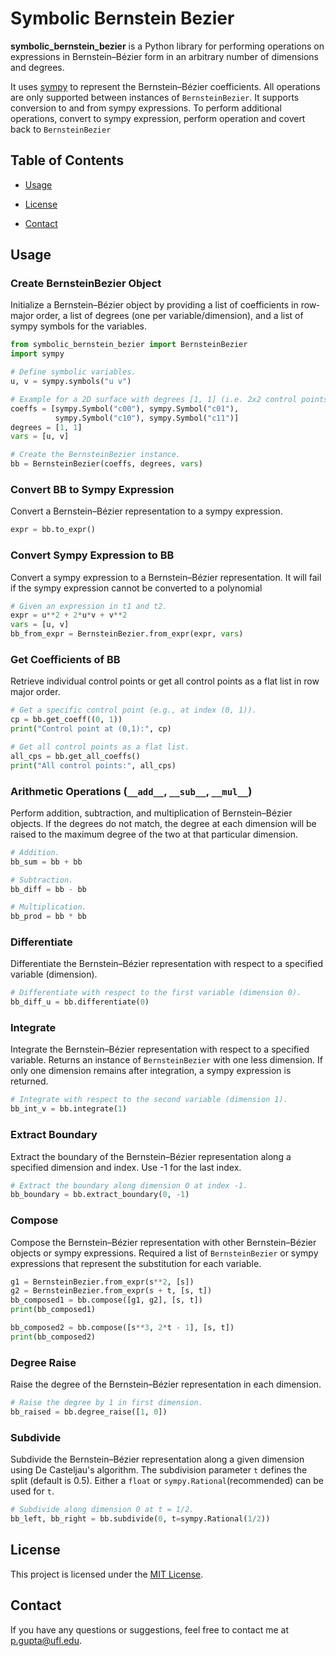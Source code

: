 # Symbolic Bernstein Bezier

**symbolic_bernstein_bezier** is a Python library for performing operations on expressions in Bernstein–Bézier form in an arbitrary number of dimensions and degrees.

It uses [sympy](https://www.sympy.org/) to represent the Bernstein–Bézier coefficients.  All operations are only supported between instances of  `BernsteinBezier`. It supports conversion to and from sympy expressions. To perform additional operations, convert to sympy expression, perform operation and covert back to `BernsteinBezier`

## Table of Contents

  

-  [Usage](#usage)

-  [License](#license)

-  [Contact](#contact)

## Usage

### Create BernsteinBezier Object

Initialize a Bernstein–Bézier object by providing a list  of coefficients in row‐major order, a list of degrees (one per variable/dimension), and a list of sympy symbols for the variables.

```python
from symbolic_bernstein_bezier import BernsteinBezier
import sympy

# Define symbolic variables.
u, v = sympy.symbols("u v")

# Example for a 2D surface with degrees [1, 1] (i.e. 2x2 control points)
coeffs = [sympy.Symbol("c00"), sympy.Symbol("c01"),
          sympy.Symbol("c10"), sympy.Symbol("c11")]
degrees = [1, 1]
vars = [u, v]

# Create the BernsteinBezier instance.
bb = BernsteinBezier(coeffs, degrees, vars)
```

### Convert  BB to Sympy Expression

Convert a Bernstein–Bézier representation to a sympy expression.

```python
expr = bb.to_expr()
```

### Convert Sympy Expression to BB

Convert a sympy expression to a Bernstein–Bézier representation. It will fail if the sympy expression cannot be converted to a polynomial

```python
# Given an expression in t1 and t2.
expr = u**2 + 2*u*v + v**2
vars = [u, v]
bb_from_expr = BernsteinBezier.from_expr(expr, vars)
```

### Get Coefficients of BB

Retrieve individual control points or get all control points as a flat list in row major order.

```python
# Get a specific control point (e.g., at index (0, 1)).
cp = bb.get_coeff((0, 1))
print("Control point at (0,1):", cp)

# Get all control points as a flat list.
all_cps = bb.get_all_coeffs()
print("All control points:", all_cps)
```

### Arithmetic Operations (`__add__`, `__sub__`, `__mul__`)

Perform addition, subtraction, and multiplication of Bernstein–Bézier objects. If the degrees do not match, the degree at each dimension will be raised to the maximum degree of the two at that particular dimension.

```python
# Addition.
bb_sum = bb + bb

# Subtraction.
bb_diff = bb - bb

# Multiplication.
bb_prod = bb * bb
```

### Differentiate

Differentiate the Bernstein–Bézier representation with respect to a specified variable (dimension).

```python
# Differentiate with respect to the first variable (dimension 0).
bb_diff_u = bb.differentiate(0)
```

### Integrate

Integrate the Bernstein–Bézier representation with respect to a specified variable. Returns an instance of `BernsteinBezier` with one less dimension. If only one dimension remains after integration, a sympy expression is returned.

```python
# Integrate with respect to the second variable (dimension 1).
bb_int_v = bb.integrate(1)
```
### Extract Boundary

Extract the boundary of the Bernstein–Bézier representation along a specified dimension and index. Use -1 for the last index.

```python
# Extract the boundary along dimension 0 at index -1.
bb_boundary = bb.extract_boundary(0, -1)
```

### Compose

Compose the Bernstein–Bézier representation with other Bernstein–Bézier objects or sympy expressions. Required a list of `BernsteinBezier` or sympy expressions that represent the substitution for each variable.

```python 
g1 = BernsteinBezier.from_expr(s**2, [s]) 
g2 = BernsteinBezier.from_expr(s + t, [s, t]) 
bb_composed1 = bb.compose([g1, g2], [s, t]) 
print(bb_composed1) 

bb_composed2 = bb.compose([s**3, 2*t - 1], [s, t]) 
print(bb_composed2)
```

### Degree Raise

Raise the degree of the Bernstein–Bézier representation in each dimension.

```python
# Raise the degree by 1 in first dimension.
bb_raised = bb.degree_raise([1, 0])
```

### Subdivide

Subdivide the Bernstein–Bézier representation along a given dimension using De Casteljau's algorithm. The subdivision parameter `t` defines the split (default is 0.5). Either a `float` or `sympy.Rational`(recommended) can be used for `t`.

```python
# Subdivide along dimension 0 at t = 1/2.
bb_left, bb_right = bb.subdivide(0, t=sympy.Rational(1/2))
```


## License

  

This project is licensed under the [MIT License](LICENSE).

  

## Contact

  

If you have any questions or suggestions, feel free to contact me at [p.gupta@ufl.edu](mailto:p.gupta@ufl.edu).